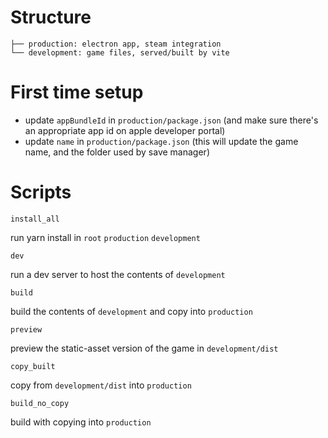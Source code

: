 # Structure
```
├── production: electron app, steam integration
└── development: game files, served/built by vite
```

# First time setup

- update `appBundleId` in `production/package.json` (and make sure there's an appropriate app id on apple developer portal)
- update `name` in `production/package.json` (this will update the game name, and the folder used by save manager)

# Scripts

`install_all`

run yarn install in `root` `production` `development`

`dev`

run a dev server to host the contents of `development`

`build`

build the contents of `development` and copy into `production`

`preview`

preview the static-asset version of the game in `development/dist`

`copy_built`

copy from `development/dist` into `production`

`build_no_copy`

build with copying into `production`
